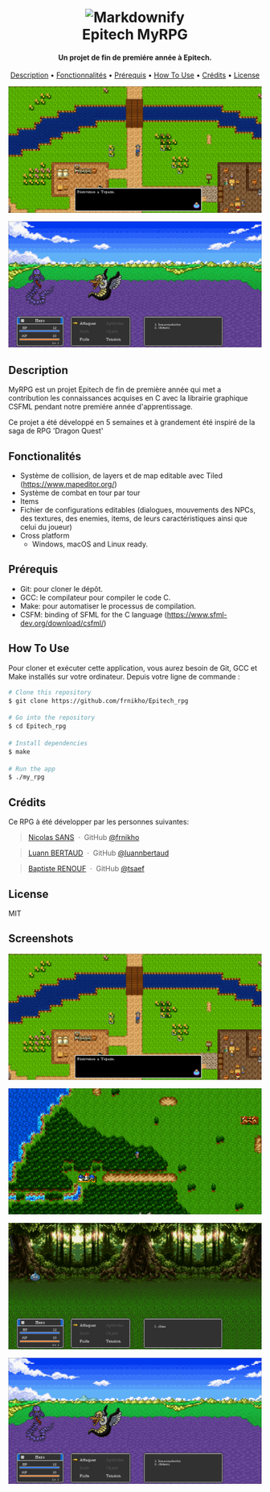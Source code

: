 
<h1 align="center">
  <br>
  
  <img src="https://companieslogo.com/img/orig/epitech-eu-28fcad28.png" alt="Markdownify" width="200">
  <br>
  Epitech MyRPG
  <br>
</h1>

<h4 align="center">Un projet de fin de premiére année à Epitech</a>.</h4>

<p align="center">
  <a href="#description">Description</a> •
  <a href="#key-features">Fonctionnalités</a> •
  <a href="#how-to-use">Prérequis</a> •
  <a href="#download">How To Use</a> •
  <a href="#credits">Crédits</a> •
  <a href="#license">License</a>
</p>

![screenshot](images/2024-07-29-100020_hyprshot.png)

![screenshot](images/2024-07-29-100200_hyprshot.png)

## Description

MyRPG est un projet Epitech de fin de première année qui met a contribution les connaissances acquises en C avec la librairie graphique CSFML pendant notre premiére année d'apprentissage.

Ce projet a été développé en 5 semaines et à grandement été inspiré de la saga de RPG 'Dragon Quest'

## Fonctionalités

* Système de collision, de layers et de map editable avec Tiled (https://www.mapeditor.org/)
* Système de combat en tour par tour
* Items
* Fichier de configurations editables (dialogues, mouvements des NPCs, des textures, des enemies, items, de leurs caractéristiques ainsi que celui du joueur)
* Cross platform
  - Windows, macOS and Linux ready.


## Prérequis

- Git: pour cloner le dépôt.
- GCC: le compilateur pour compiler le code C.
- Make: pour automatiser le processus de compilation.
- CSFM: binding of SFML for the C language (https://www.sfml-dev.org/download/csfml/)

## How To Use

Pour cloner et exécuter cette application, vous aurez besoin de Git, GCC et Make installés sur votre ordinateur. Depuis votre ligne de commande :


```bash
# Clone this repository
$ git clone https://github.com/frnikho/Epitech_rpg

# Go into the repository
$ cd Epitech_rpg

# Install dependencies
$ make

# Run the app
$ ./my_rpg
```


## Crédits

Ce RPG à été développer par les personnes suivantes:


> [Nicolas SANS](https://github.com/frnikho) &nbsp;&middot;&nbsp;
> GitHub [@frnikho](https://github.com/frnikho)

> [Luann BERTAUD](https://github.com/luannbertaud) &nbsp;&middot;&nbsp;
> GitHub [@luannbertaud](https://github.com/luannbertaud)

> [Baptiste RENOUF](https://github.com/Tsaef) &nbsp;&middot;&nbsp;
> GitHub [@tsaef](https://github.com/Tsaef)


## License

MIT

## Screenshots


![screenshot](images/2024-07-29-100020_hyprshot.png)

![screenshot](images/2024-07-29-100043_hyprshot.png)

![screenshot](images/2024-07-29-100107_hyprshot.png)

![screenshot](images/2024-07-29-100200_hyprshot.png)


